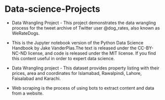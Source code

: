 # Data-science-Projects


* Data Wrangling Project - This project demonstrates the data wrangling process for the tweet archive of Twitter user @dog_rates, also known as WeRateDogs.

* This is the Jupyter notebook version of the Python Data Science Handbook by Jake VanderPlas.The text is released under the CC-BY-NC-ND license, and code is released under the MIT license. If you find this content useful in order to expert data science.

* Data Wrangling project - This dataset provides property listing with their prices, area and coordinates for Islamabad, Rawalpindi, Lahore, Faisalabad and Karachi.

* Web scraping is the process of using bots to extract content and data from a website.

